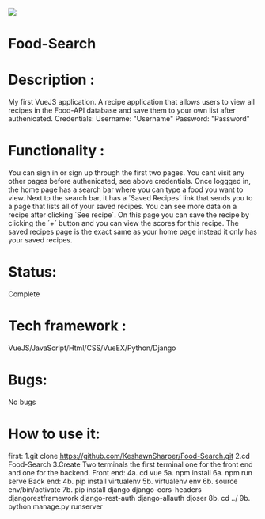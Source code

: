 <img src="https://res.cloudinary.com/di449masi/image/upload/v1613399855/Screen_Shot_2021-02-15_at_9.36.25_AM_pju4f5.png"></img>

# Food-Search

# Description : 
My first VueJS application. A recipe application that allows users to view all recipes in the Food-API database and save them to your own list after authenicated.
Credentials:
Username:
"Username"
Password:
"Password"

# Functionality : 
You can sign in or sign up through the first two pages. You cant visit any other pages before authenicated, see above credentials. Once loggged in, the home page has a search bar where you can type a food you want to view. Next to the search bar, it has a ´Saved Recipes´ link that sends you to a page that lists all of your saved recipes. You can see more data on a recipe after clicking ´See recipe´. On this page you can save the recipe by clicking the ´+´ button and you can view the scores for this recipe. The saved recipes page is the exact same as your home page instead it only has your saved recipes. 
# Status:
Complete

# Tech framework :
VueJS/JavaScript/Html/CSS/VueEX/Python/Django

# Bugs:
No bugs 
# How to use it:
first:
1.git clone https://github.com/KeshawnSharper/Food-Search.git
2.cd Food-Search
3.Create Two terminals the first terminal one for the front end and one for the backend. 
Front end:
4a. cd vue
5a. npm install
6a. npm run serve
Back end:
4b. pip install virtualenv
5b. virtualenv env
6b. source env/bin/activate
7b. pip install django django-cors-headers djangorestframework django-rest-auth django-allauth djoser
8b. cd ../
9b. python manage.py runserver



